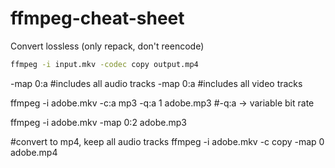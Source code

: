 # ffmpeg-cheat-sheet
Convert lossless (only repack, don't reencode)
```sh
ffmpeg -i input.mkv -codec copy output.mp4
```
-map 0:a #includes all audio tracks
-map 0:a #includes all video tracks

ffmpeg -i adobe.mkv -c:a mp3 -q:a 1 adobe.mp3
#-q:a -> variable bit rate

ffmpeg -i adobe.mkv -map 0:2 adobe.mp3

#convert to mp4, keep all audio tracks
ffmpeg -i adobe.mkv -c copy -map 0 adobe.mp4


